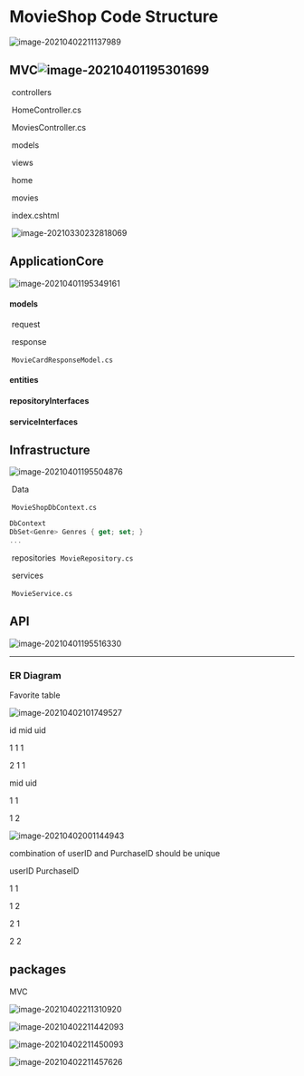 # MovieShop Code Structure



![image-20210402211137989](../../../../../resources/image-20210402211137989.png)



## MVC![image-20210401195301699](../../../../../resources/image-20210401195301699.png)

​		controllers

​				HomeController.cs

​				MoviesController.cs

​		models

​		views

​				home

​				movies

​						index.cshtml

​						![image-20210330232818069](../../../../../resources/image-20210330232818069.png)





## ApplicationCore

![image-20210401195349161](../../../../../resources/image-20210401195349161.png)

#### 	models

​			request

​			response

​					`MovieCardResponseModel.cs`

#### 	entities

#### 	repositoryInterfaces

#### 	serviceInterfaces



## Infrastructure

![image-20210401195504876](../../../../../resources/image-20210401195504876.png)

​		Data

​				`MovieShopDbContext.cs`

```c#
DbContext
DbSet<Genre> Genres { get; set; }
...
```

​		repositories
​				`MovieRepository.cs`

​		services

​				`MovieService.cs`

## API

![image-20210401195516330](../../../../../resources/image-20210401195516330.png)





--------------

### ER Diagram



Favorite table

![image-20210402101749527](../../../../../resources/image-20210402101749527.png)

id	mid	uid

1       1        1

2        1        1



mid	uid

1      	 1   

1        	2





![image-20210402001144943](../../../../../resources/image-20210402001144943.png)

combination of userID and PurchaseID should be unique

userID      PurchaseID 

1				1

1				2

2				1

2				2



## packages

MVC

![image-20210402211310920](../../../../../resources/image-20210402211310920.png)

![image-20210402211442093](../../../../../resources/image-20210402211442093.png)

![image-20210402211450093](../../../../../resources/image-20210402211450093.png)

![image-20210402211457626](../../../../../resources/image-20210402211457626.png)